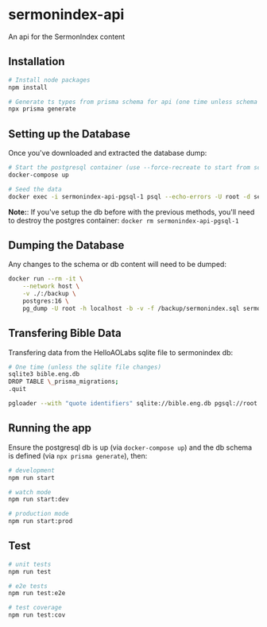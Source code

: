 # sermonindex-api

An api for the SermonIndex content

## Installation

```bash
# Install node packages
npm install

# Generate ts types from prisma schema for api (one time unless schema changes)
npx prisma generate
```

## Setting up the Database

Once you've downloaded and extracted the database dump:

```bash
# Start the postgresql container (use --force-recreate to start from scratch)
docker-compose up

# Seed the data
docker exec -i sermonindex-api-pgsql-1 psql --echo-errors -U root -d sermonindex_local < ./sermonindex.sql
```

**Note:**: If you've setup the db before with the previous methods, you'll need to destroy the postgres container: `docker rm sermonindex-api-pgsql-1`

## Dumping the Database

Any changes to the schema or db content will need to be dumped:

```bash
docker run --rm -it \
    --network host \
    -v ./:/backup \
    postgres:16 \
    pg_dump -U root -h localhost -b -v -f /backup/sermonindex.sql sermonindex_local
```

## Transfering Bible Data

Transfering data from the HelloAOLabs sqlite file to sermonindex db:

```sh
# One time (unless the sqlite file changes)
sqlite3 bible.eng.db
DROP TABLE \_prisma_migrations;
.quit

pgloader --with "quote identifiers" sqlite://bible.eng.db pgsql://root:root@localhost/sermonindex_local
```

## Running the app

Ensure the postgresql db is up (via `docker-compose up`) and the db schema is defined (via `npx prisma generate`), then:

```bash
# development
npm run start

# watch mode
npm run start:dev

# production mode
npm run start:prod
```

## Test

```bash
# unit tests
npm run test

# e2e tests
npm run test:e2e

# test coverage
npm run test:cov
```
